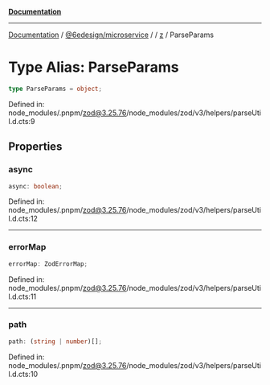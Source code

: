 [**Documentation**](../../../../../README.md)

***

[Documentation](../../../../../README.md) / [@6edesign/microservice](../../../README.md) / [](../../../README.md) / [z](../README.md) / ParseParams

# Type Alias: ParseParams

```ts
type ParseParams = object;
```

Defined in: node\_modules/.pnpm/zod@3.25.76/node\_modules/zod/v3/helpers/parseUtil.d.cts:9

## Properties

### async

```ts
async: boolean;
```

Defined in: node\_modules/.pnpm/zod@3.25.76/node\_modules/zod/v3/helpers/parseUtil.d.cts:12

***

### errorMap

```ts
errorMap: ZodErrorMap;
```

Defined in: node\_modules/.pnpm/zod@3.25.76/node\_modules/zod/v3/helpers/parseUtil.d.cts:11

***

### path

```ts
path: (string | number)[];
```

Defined in: node\_modules/.pnpm/zod@3.25.76/node\_modules/zod/v3/helpers/parseUtil.d.cts:10
